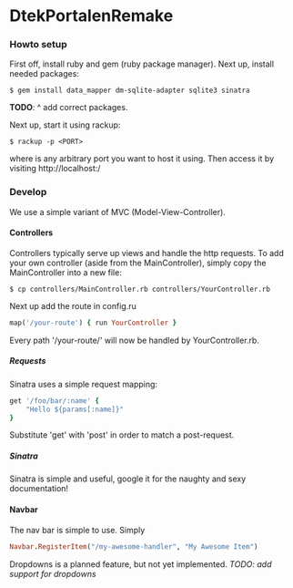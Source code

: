 DtekPortalenRemake
==================

### Howto setup
First off, install ruby and gem (ruby package manager). Next up, install needed packages:

```
$ gem install data_mapper dm-sqlite-adapter sqlite3 sinatra
```

**TODO**: ^ add correct packages.

Next up, start it using rackup:

```
$ rackup -p <PORT>
```

where **<PORT>** is any arbitrary port you want to host it using. Then access it by visiting http://localhost:**<PORT>**/

### Develop
We use a simple variant of MVC (Model-View-Controller). 

#### Controllers
Controllers typically serve up views and handle the http requests. To add your own controller (aside from the MainController), simply copy the MainController into a new file:

```
$ cp controllers/MainController.rb controllers/YourController.rb
```

Next up add the route in config.ru

```ruby
map('/your-route') { run YourController }
```

Every path '/your-route/<everything>' will now be handled by YourController.rb.

##### Requests
Sinatra uses a simple request mapping:

```ruby
get '/foo/bar/:name' {
	"Hello ${params[:name]}"
}
```

Substitute 'get' with 'post' in order to match a post-request.

##### Sinatra
Sinatra is simple and useful, google it for the naughty and sexy documentation!

#### Navbar
The nav bar is simple to use. Simply

```ruby
Navbar.RegisterItem("/my-awesome-handler", "My Awesome Item")
```

Dropdowns is a planned feature, but not yet implemented.
*TODO: add support for dropdowns*
